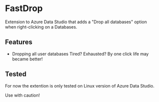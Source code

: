 # FastDrop

Extension to Azure Data Studio that adds a "Drop all databases" option when right-clicking on a Databases.

## Features

* Dropping all user databases
Tired? Exhausted? By one click life may became better!

## Tested
For now the extention is only tested on Linux version of Azure Data Studio.

Use with caution!